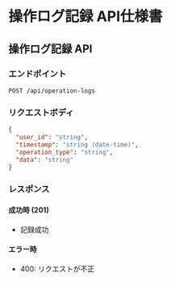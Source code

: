 # 操作ログ記録 API仕様書

## 操作ログ記録 API

### エンドポイント
`POST /api/operation-logs`

### リクエストボディ
```json
{
  "user_id": "string",
  "timestamp": "string (date-time)",
  "operation_type": "string",
  "data": "string"
}
```

### レスポンス
#### 成功時 (201)
- 記録成功

#### エラー時
- 400: リクエストが不正 
